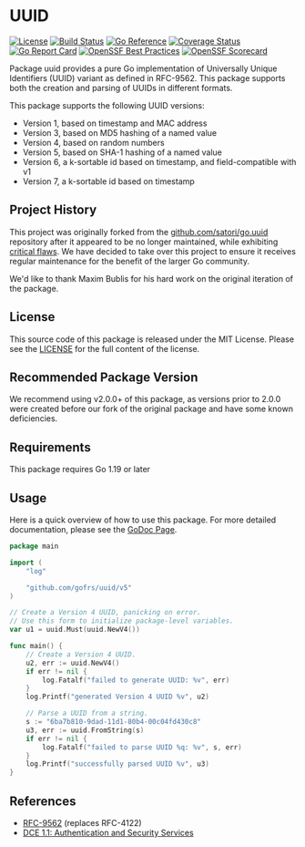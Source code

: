 # UUID

[![License](https://img.shields.io/github/license/gofrs/uuid.svg)](https://github.com/gofrs/uuid/blob/master/LICENSE)
[![Build Status](https://github.com/gofrs/uuid/actions/workflows/go.yml/badge.svg)](https://github.com/gofrs/uuid/actions/workflows/go.yml)
[![Go Reference](https://pkg.go.dev/badge/github.com/gofrs/uuid/v5.svg)](https://pkg.go.dev/github.com/gofrs/uuid/v5)
[![Coverage Status](https://codecov.io/gh/gofrs/uuid/branch/master/graphs/badge.svg?branch=master)](https://codecov.io/gh/gofrs/uuid/)
[![Go Report Card](https://goreportcard.com/badge/github.com/gofrs/uuid)](https://goreportcard.com/report/github.com/gofrs/uuid)
[![OpenSSF Best Practices](https://www.bestpractices.dev/projects/8929/badge)](https://www.bestpractices.dev/projects/8929)
[![OpenSSF Scorecard](https://api.scorecard.dev/projects/github.com/gofrs/uuid/badge)](https://scorecard.dev/viewer/?uri=github.com/gofrs/uuid)

Package uuid provides a pure Go implementation of Universally Unique Identifiers
(UUID) variant as defined in RFC-9562. This package supports both the creation
and parsing of UUIDs in different formats.

This package supports the following UUID versions:

* Version 1, based on timestamp and MAC address
* Version 3, based on MD5 hashing of a named value
* Version 4, based on random numbers
* Version 5, based on SHA-1 hashing of a named value
* Version 6, a k-sortable id based on timestamp, and field-compatible with v1
* Version 7, a k-sortable id based on timestamp

## Project History

This project was originally forked from the
[github.com/satori/go.uuid](https://github.com/satori/go.uuid) repository after
it appeared to be no longer maintained, while exhibiting [critical
flaws](https://github.com/satori/go.uuid/issues/73). We have decided to take
over this project to ensure it receives regular maintenance for the benefit of
the larger Go community.

We'd like to thank Maxim Bublis for his hard work on the original iteration of
the package.

## License

This source code of this package is released under the MIT License. Please see
the [LICENSE](https://github.com/gofrs/uuid/blob/master/LICENSE) for the full
content of the license.

## Recommended Package Version

We recommend using v2.0.0+ of this package, as versions prior to 2.0.0 were
created before our fork of the original package and have some known
deficiencies.

## Requirements

This package requires Go 1.19 or later

## Usage

Here is a quick overview of how to use this package. For more detailed
documentation, please see the [GoDoc Page](http://godoc.org/github.com/gofrs/uuid).

```go
package main

import (
	"log"

	"github.com/gofrs/uuid/v5"
)

// Create a Version 4 UUID, panicking on error.
// Use this form to initialize package-level variables.
var u1 = uuid.Must(uuid.NewV4())

func main() {
	// Create a Version 4 UUID.
	u2, err := uuid.NewV4()
	if err != nil {
		log.Fatalf("failed to generate UUID: %v", err)
	}
	log.Printf("generated Version 4 UUID %v", u2)

	// Parse a UUID from a string.
	s := "6ba7b810-9dad-11d1-80b4-00c04fd430c8"
	u3, err := uuid.FromString(s)
	if err != nil {
		log.Fatalf("failed to parse UUID %q: %v", s, err)
	}
	log.Printf("successfully parsed UUID %v", u3)
}
```

## References

* [RFC-9562](https://tools.ietf.org/html/rfc9562) (replaces RFC-4122)
* [DCE 1.1: Authentication and Security Services](http://pubs.opengroup.org/onlinepubs/9696989899/chap5.htm#tagcjh_08_02_01_01)
